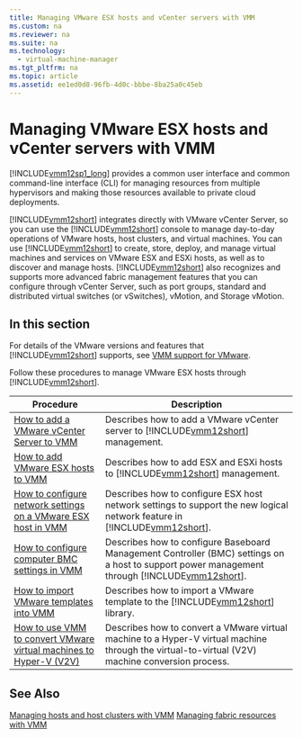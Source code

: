 ```yaml
---
title: Managing VMware ESX hosts and vCenter servers with VMM
ms.custom: na
ms.reviewer: na
ms.suite: na
ms.technology: 
  - virtual-machine-manager
ms.tgt_pltfrm: na
ms.topic: article
ms.assetid: ee1ed0d8-96fb-4d0c-bbbe-8ba25a0c45eb
---
```

# Managing VMware ESX hosts and vCenter servers with VMM
[!INCLUDE[vmm12sp1_long](Token/vmm12sp1_long_md.md)] provides a common user interface and common command\-line interface \(CLI\) for managing resources from multiple hypervisors and making those resources available
  to private cloud deployments.

[!INCLUDE[vmm12short](Token/vmm12short_md.md)] integrates directly 
  with VMware vCenter Server, 
    so you can use the [!INCLUDE[vmm12short](Token/vmm12short_md.md)] console to manage day\-to\-day operations of VMware hosts, host clusters, and virtual machines. You can use [!INCLUDE[vmm12short](Token/vmm12short_md.md)] to create, store, deploy, and manage virtual machines and services on VMware ESX and ESXi hosts, as well as to discover and manage hosts. [!INCLUDE[vmm12short](Token/vmm12short_md.md)] also recognizes and supports more advanced fabric management features that you can configure through vCenter Server, such as port groups, standard and distributed virtual switches \(or vSwitches\), vMotion, and Storage vMotion.

## In this section
For details of the VMware versions and features that [!INCLUDE[vmm12short](Token/vmm12short_md.md)] supports, see [VMM support for VMware](VMM-support-for-VMware.md).

Follow these procedures to manage VMware ESX hosts through [!INCLUDE[vmm12short](Token/vmm12short_md.md)].

|Procedure|Description|
|-------------|---------------|
|[How to add a VMware vCenter Server to VMM](How-to-add-a-VMware-vCenter-Server-to-VMM.md)|Describes how to add a VMware vCenter server to [!INCLUDE[vmm12short](Token/vmm12short_md.md)] management.|
|[How to add VMware ESX hosts to VMM](How-to-add-VMware-ESX-hosts-to-VMM.md)|Describes how to add ESX and ESXi hosts to [!INCLUDE[vmm12short](Token/vmm12short_md.md)] management.|
|[How to configure network settings on a VMware ESX host in VMM](How-to-configure-network-settings-on-a-VMware-ESX-host-in-VMM.md)|Describes how to configure ESX host network settings to support the new logical network feature in [!INCLUDE[vmm12short](Token/vmm12short_md.md)].|
|[How to configure computer BMC settings in VMM](How-to-configure-computer-BMC-settings-in-VMM.md)|Describes how to configure Baseboard Management Controller \(BMC\) settings on a host to support power management through [!INCLUDE[vmm12short](Token/vmm12short_md.md)].|
|[How to import VMware templates into VMM](How-to-import-VMware-templates-into-VMM.md)|Describes how to import a VMware template to the [!INCLUDE[vmm12short](Token/vmm12short_md.md)] library.|
|[How to use VMM to convert VMware virtual machines to Hyper-V &#40;V2V&#41;](How-to-use-VMM-to-convert-VMware-virtual-machines-to-Hyper-V--V2V-.md)|Describes how to convert a VMware virtual machine to a Hyper\-V virtual machine through the virtual\-to\-virtual \(V2V\) machine conversion process.|

## See Also
[Managing hosts and host clusters with VMM](Managing-hosts-and-host-clusters-with-VMM.md)
[Managing fabric resources with VMM](Managing-fabric-resources-with-VMM.md)


